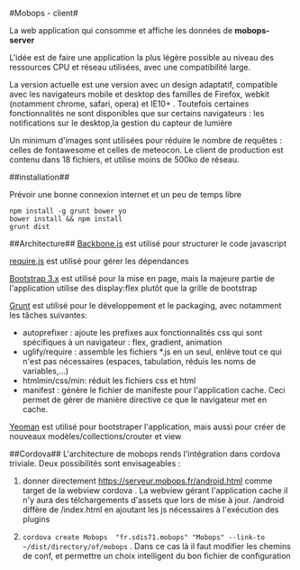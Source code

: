 #Mobops - client#

La web application qui consomme et affiche les données de **mobops-server**

L'idée est de faire une application la plus légère possible au niveau des ressources CPU et réseau utilisées, avec une compatibilité large.

La version actuelle est une version avec un design adaptatif,  compatible avec les navigateurs mobile et desktop  des familles de Firefox, webkit (notamment chrome, safari, opera) et IE10+ . Toutefois certaines fonctionnalités ne sont disponibles que sur certains navigateurs : les notifications sur le desktop,la gestion du capteur de lumière

Un minimum d'images sont utilisées pour réduire le nombre de requêtes : celles de fontawesome et celles de meteocon. Le client de production est contenu dans 18 fichiers, et utilise moins de 500ko de réseau.


##installation##

Prévoir une bonne connexion internet et un peu de temps libre

    npm install -g grunt bower yo
    bower install && npm install
    grunt dist


##Architecture##
[Backbone.js](backbonejs.org) est utilisé pour structurer le code javascript

[require.js](requirejs.org) est utilisé pour gérer les dépendances

[Bootstrap 3.x](getbootstrap.com) est utilisé pour la mise en page, mais la majeure partie de l'application utilise des display:flex plutôt que la grille de bootstrap

[Grunt](gruntjs.com) est utilisé pour le développement et le packaging, avec notamment les tâches suivantes: 
* autoprefixer : ajoute les prefixes aux fonctionnalités css qui sont spécifiques à un navigateur : flex, gradient, animation
* uglify/require : assemble les fichiers *.js en un seul, enlève tout ce qui n'est pas nécessaires (espaces, tabulation, réduis les noms de variables,...)
* htmlmin/css/min: réduit les fichiers css et html
* manifest : génère le fichier de manifeste pour l'application cache. Ceci permet de gérer de manière directive ce que le navigateur met en cache.

[Yeoman](yeoman.io) est utilisé pour bootstraper l'application, mais aussi pour créer de nouveaux modèles/collections/crouter et view

##Cordova##
L'architecture de mobops rends l'intégration dans cordova triviale. Deux possibilités sont envisageables : 

1. donner directement https://serveur.mobops.fr/android.html comme target de la webview cordova . La webview gérant l'application cache il n'y aura des télchargements d'assets que lors de mise à jour. /android diffère de /index.html en ajoutant les js nécessaires à l'exécution des plugins

2. `cordova create Mobops  "fr.sdis71.mobops" "Mobops" --link-to ~/dist/directory/of/mobops` . Dans ce cas là il faut modifier les chemins de conf, et permettre un choix intelligent du bon fichier de configuration


